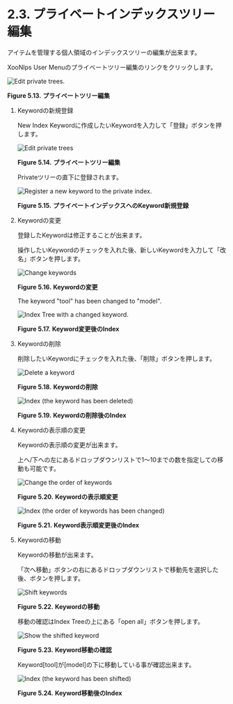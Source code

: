 # 2.3. プライベートインデックスツリー編集

アイテムを管理する個人領域のインデックスツリーの編集が出来ます。

XooNIps User Menuのプライベートツリー編集のリンクをクリックします。

![Edit private trees.](../../../.gitbook/assets/xoonips-operate13%20%281%29.png)

**Figure 5.13.**  **プライベートツリー編集**

1. Keywordの新規登録

   New Index Keywordに作成したいKeywordを入力して「登録」ボタンを押します。

   ![Edit private trees](../../../.gitbook/assets/xoonips-operate14.png)

   **Figure 5.14.**  **プライベートツリー編集**  


    Privateツリーの直下に登録されます。

   ![Register a new keyword to the private index.](../../../.gitbook/assets/xoonips-operate15.png)

   **Figure 5.15.**  **プライベートインデックスへのKeyword新規登録**  

2. Keywordの変更

   登録したKeywordは修正することが出来ます。

   操作したいKeywordのチェックを入れた後、新しいKeywordを入力して「改名」ボタンを押します。

   ![Change keywords](../../../.gitbook/assets/xoonips-operate16.png)

   **Figure 5.16.**  **Keywordの変更**  
  


   The keyword "tool" has been changed to "model".

   ![Index Tree with a changed keyword.](../../../.gitbook/assets/xoonips-operate17.png)

   **Figure 5.17.**  **Keyword変更後のIndex**  
  

3. Keywordの削除

   削除したいKeywordにチェックを入れた後、「削除」ボタンを押します。

   ![Delete a keyword](../../../.gitbook/assets/xoonips-operate18%20%281%29.png)

   **Figure 5.18.**  **Keywordの削除**  
  


   ![Index \(the keyword has been deleted\)](../../../.gitbook/assets/xoonips-operate19%20%281%29.png)

   **Figure 5.19.**  **Keywordの削除後のIndex**  

4. Keywordの表示順の変更

   Keywordの表示順の変更が出来ます。

   上へ/下への左にあるドロップダウンリストで1～10までの数を指定しての移動も可能です。

   ![Change the order of keywords](../../../.gitbook/assets/xoonips-operate20%20%281%29.png)

   **Figure 5.20.**  **Keywordの表示順変更**

   ![Index \(the order of keywords has been changed\)](../../../.gitbook/assets/xoonips-operate21.png)

   **Figure 5.21.**  **Keyword表示順変更後のIndex**  

5. Keywordの移動

   Keywordの移動が出来ます。

   「次へ移動」ボタンの右にあるドロップダウンリストで移動先を選択した後、ボタンを押します。

   ![Shift keywords](../../../.gitbook/assets/xoonips-operate22.png)

   **Figure 5.22.**  **Keywordの移動**

  
    移動の確認はIndex Treeの上にある「open all」ボタンを押します。

   ![Show the shifted keyword](../../../.gitbook/assets/xoonips-operate23%20%281%29.png)

   **Figure 5.23.**  **Keyword移動の確認**

  
  
    Keyword\[tool\]が\[model\]の下に移動している事が確認出来ます。

   ![Index \(the keyword has been shifted\)](../../../.gitbook/assets/xoonips-operate24%20%281%29.png)

   **Figure 5.24.**  **Keyword移動後のIndex**

